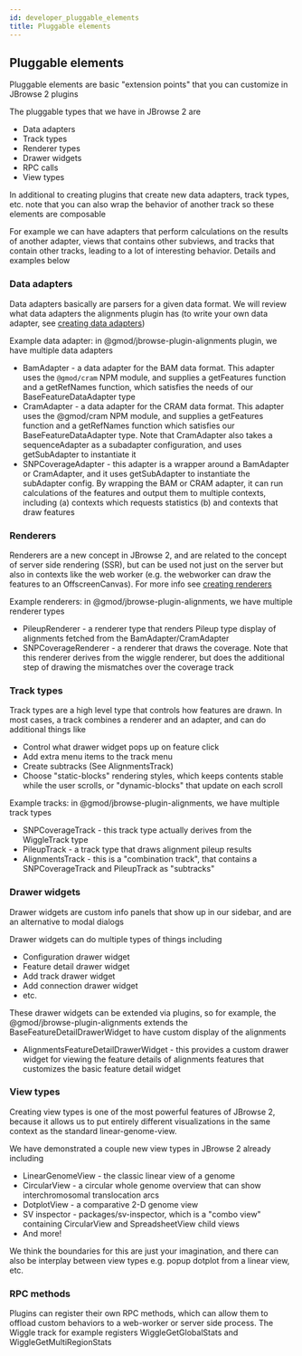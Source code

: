 ```yaml
---
id: developer_pluggable_elements
title: Pluggable elements
---
```


## Pluggable elements

Pluggable elements are basic "extension points" that you can customize in
JBrowse 2 plugins

The pluggable types that we have in JBrowse 2 are

- Data adapters
- Track types
- Renderer types
- Drawer widgets
- RPC calls
- View types

In additional to creating plugins that create new data adapters, track types,
etc. note that you can also wrap the behavior of another track so these
elements are composable

For example we can have adapters that perform calculations on the results of
another adapter, views that contains other subviews, and tracks that contain
other tracks, leading to a lot of interesting behavior. Details and examples
below

### Data adapters

Data adapters basically are parsers for a given data format. We will review
what data adapters the alignments plugin has (to write your own data adapter,
see [creating data adapters](developer_creating_data_adapters))

Example data adapter: in @gmod/jbrowse-plugin-alignments plugin, we have
multiple data adapters

- BamAdapter - a data adapter for the BAM data format. This adapter uses the
  `@gmod/cram` NPM module, and supplies a getFeatures function and a getRefNames
  function, which satisfies the needs of our BaseFeatureDataAdapter type
- CramAdapter - a data adapter for the CRAM data format. This adapter uses the
  @gmod/cram NPM module, and supplies a getFeatures function and a getRefNames
  function which satisfies our BaseFeatureDataAdapter type. Note that
  CramAdapter also takes a sequenceAdapter as a subadapter configuration, and
  uses getSubAdapter to instantiate it
- SNPCoverageAdapter - this adapter is a wrapper around a BamAdapter or
  CramAdapter, and it uses getSubAdapter to instantiate the subAdapter config.
  By wrapping the BAM or CRAM adapter, it can run calculations of the features
  and output them to multiple contexts, including (a) contexts which requests
  statistics (b) and contexts that draw features

### Renderers

Renderers are a new concept in JBrowse 2, and are related to the concept of
server side rendering (SSR), but can be used not just on the server but also in
contexts like the web worker (e.g. the webworker can draw the features to an
OffscreenCanvas). For more info see [creating
renderers](developer_creating_renderers)

Example renderers: in @gmod/jbrowse-plugin-alignments, we have multiple
renderer types

- PileupRenderer - a renderer type that renders Pileup type display of
  alignments fetched from the BamAdapter/CramAdapter
- SNPCoverageRenderer - a renderer that draws the coverage. Note that this
  renderer derives from the wiggle renderer, but does the additional step of
  drawing the mismatches over the coverage track

### Track types

Track types are a high level type that controls how features are drawn. In most
cases, a track combines a renderer and an adapter, and can do additional things like

- Control what drawer widget pops up on feature click
- Add extra menu items to the track menu
- Create subtracks (See AlignmentsTrack)
- Choose "static-blocks" rendering styles, which keeps contents stable while
  the user scrolls, or "dynamic-blocks" that update on each scroll

Example tracks: in @gmod/jbrowse-plugin-alignments, we have multiple
track types

- SNPCoverageTrack - this track type actually derives from the WiggleTrack type
- PileupTrack - a track type that draws alignment pileup results
- AlignmentsTrack - this is a "combination track", that contains a
  SNPCoverageTrack and PileupTrack as "subtracks"

### Drawer widgets

Drawer widgets are custom info panels that show up in our sidebar, and are an
alternative to modal dialogs

Drawer widgets can do multiple types of things including

- Configuration drawer widget
- Feature detail drawer widget
- Add track drawer widget
- Add connection drawer widget
- etc.

These drawer widgets can be extended via plugins, so for example, the
@gmod/jbrowse-plugin-alignments extends the BaseFeatureDetailDrawerWidget to
have custom display of the alignments

- AlignmentsFeatureDetailDrawerWidget - this provides a custom drawer widget
  for viewing the feature details of alignments features that customizes the
  basic feature detail widget

### View types

Creating view types is one of the most powerful features of JBrowse 2, because
it allows us to put entirely different visualizations in the same context as
the standard linear-genome-view.

We have demonstrated a couple new view types in JBrowse 2 already including

- LinearGenomeView - the classic linear view of a genome
- CircularView - a circular whole genome overview that can show
  interchromosomal translocation arcs
- DotplotView - a comparative 2-D genome view
- SV inspector - packages/sv-inspector, which is a "combo view" containing
  CircularView and SpreadsheetView child views
- And more!

We think the boundaries for this are just your imagination, and there can also
be interplay between view types e.g. popup dotplot from a linear view, etc.

### RPC methods

Plugins can register their own RPC methods, which can allow them to offload
custom behaviors to a web-worker or server side process. The Wiggle track for
example registers WiggleGetGlobalStats and WiggleGetMultiRegionStats
